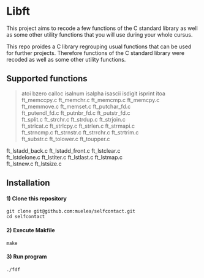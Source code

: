 # Libft
This project aims to recode a few functions of the C standard library as well as some other utility functions that you will use during your whole cursus. 

This repo proides a C library regrouping usual functions that can be used for further projects. Therefore functions of the C standard library were recoded as well as some other utility functions.

## Supported functions
> atoi    bzero   calloc  isalnum isalpha
> isascii isdigit isprint itoa
			ft_memccpy.c ft_memchr.c ft_memcmp.c ft_memcpy.c \
			ft_memmove.c ft_memset.c ft_putchar_fd.c \
			ft_putendl_fd.c ft_putnbr_fd.c ft_putstr_fd.c \
			ft_split.c ft_strchr.c ft_strdup.c ft_strjoin.c \
			ft_strlcat.c ft_strlcpy.c ft_strlen.c ft_strmapi.c \
			ft_strncmp.c ft_strnstr.c ft_strrchr.c ft_strtrim.c \
			ft_substr.c ft_tolower.c ft_toupper.c

ft_lstadd_back.c ft_lstadd_front.c ft_lstclear.c \
		ft_lstdelone.c ft_lstiter.c ft_lstlast.c ft_lstmap.c \
		ft_lstnew.c ft_lstsize.c


## Installation

#### 1) Clone this repository 
```
git clone git@github.com:muelea/selfcontact.git
cd selfcontact
```

#### 2) Execute Makfile
```
make
```

#### 3)  Run program
```
./fdf
```
